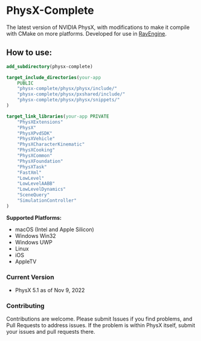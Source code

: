 # PhysX-Complete

The latest version of NVIDIA PhysX, with modifications to make it compile with CMake on more platforms.
Developed for use in [RavEngine](https://github.com/RavEngine/RavEngine). 

## How to use:
```cmake
add_subdirectory(physx-complete)

target_include_directories(your-app
	PUBLIC 
	"physx-complete/physx/physx/include/" 
	"physx-complete/physx/pxshared/include/" 
	"physx-complete/physx/physx/snippets/"
)

target_link_libraries(your-app PRIVATE 
	"PhysXExtensions"
	"PhysX"
	"PhysXPvdSDK"
	"PhysXVehicle"
	"PhysXCharacterKinematic"
	"PhysXCooking"
	"PhysXCommon"
	"PhysXFoundation"
	"PhysXTask"
	"FastXml"
	"LowLevel"
	"LowLevelAABB"
	"LowLevelDynamics"
	"SceneQuery"
	"SimulationController"
)
```

**Supported Platforms:**
- macOS (Intel and Apple Silicon)
- Windows Win32
- Windows UWP
- Linux
- iOS 
- AppleTV 


### Current Version
- PhysX 5.1 as of Nov 9, 2022

### Contributing
Contributions are welcome. Please submit Issues if you find problems, and Pull Requests to address issues. If the problem is
within PhysX itself, submit your issues and pull requests there. 
